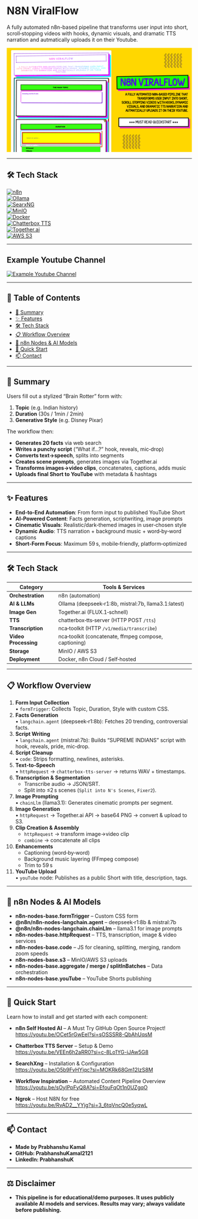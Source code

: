 # N8N ViralFlow
A fully automated n8n-based pipeline that transforms user input into short, scroll‑stopping videos with hooks, dynamic visuals, and dramatic TTS narration and autmatically uploads it on their Youtube.

![image alt](https://github.com/PrabhanshuKamal2121/N8N-ViralFlow/blob/ac874b4bda948819321a8e0c4e5a8f531ca54a8a/N8N%20ViralFlow.png)

---
## 🛠️ Tech Stack

[![n8n](https://img.shields.io/badge/n8n-FF3E00?style=for-the-badge&logo=n8n&logoColor=white)](https://n8n.io)  
[![Ollama](https://img.shields.io/badge/Ollama-000000?style=for-the-badge&logo=owl&logoColor=white)](https://ollama.ai)  
[![SearxNG](https://img.shields.io/badge/SearxNG-3F51B5?style=for-the-badge&logo=searx&logoColor=white)](https://searxng.github.io/searxng/)  
[![MinIO](https://img.shields.io/badge/MinIO-29B6F6?style=for-the-badge&logo=minio&logoColor=white)](https://min.io)  
[![Docker](https://img.shields.io/badge/Docker-2496ED?style=for-the-badge&logo=docker&logoColor=white)](https://docker.com)  
[![Chatterbox TTS](https://img.shields.io/badge/Chatterbox%20TTS-FF4081?style=for-the-badge)](https://github.com/your-org/chatterbox-tts-server)  
[![Together.ai](https://img.shields.io/badge/Together.ai-FF6C37?style=for-the-badge&logo=together&logoColor=white)](https://together.ai/)  
[![AWS S3](https://img.shields.io/badge/AWS_S3-569A31?style=for-the-badge&logo=amazonaws&logoColor=white)](https://aws.amazon.com/s3)

---

## Example Youtube Channel
[![Example Youtube Channel](https://img.shields.io/badge/YouTube-FF0000?style=for-the-badge&logo=youtube&logoColor=white)](https://www.youtube.com/@PrabhanshuIndianHistory/shorts)

---
## 🎯 Table of Contents

- [📝 Summary](#-summary)  
- [✨ Features](#-features)  
- [🛠️ Tech Stack](#️-tech-stack)  
- [📋 Workflow Overview](#-workflow-overview)  
- [🔧 n8n Nodes & AI Models](#-n8n-nodes--ai-models)  
- [🚀 Quick Start](#-quick-start)  
- [📫 Contact](#-contact)

---

## 📝 Summary

Users fill out a stylized “Brain Rotter” form with:
1. **Topic** (e.g. Indian history)  
2. **Duration** (30s / 1min / 2min)  
3. **Generative Style** (e.g. Disney Pixar)

The workflow then:
- **Generates 20 facts** via web search  
- **Writes a punchy script** (“What if…?” hook, reveals, mic‑drop)  
- **Converts text→speech**, splits into segments  
- **Creates scene prompts**, generates images via Together.ai  
- **Transforms images→video clips**, concatenates, captions, adds music  
- **Uploads final Short to YouTube** with metadata & hashtags  

---

## ✨ Features

- **End‑to‑End Automation**: From form input to published YouTube Short  
- **AI‑Powered Content**: Facts generation, scriptwriting, image prompts  
- **Cinematic Visuals**: Realistic/dark‑themed images in user‑chosen style  
- **Dynamic Audio**: TTS narration + background music + word‑by‑word captions  
- **Short‑Form Focus**: Maximum 59 s, mobile‑friendly, platform‑optimized  

---

## 🛠️ Tech Stack

| Category            | Tools & Services                                      |
|---------------------|-------------------------------------------------------|
| **Orchestration**   | n8n (automation)                                      |
| **AI & LLMs**       | Ollama (deepseek‑r1:8b, mistral:7b, llama3.1:latest)  |
| **Image Gen**       | Together.ai (FLUX.1‑schnell)                          |
| **TTS**             | chatterbox‑tts‑server (HTTP POST `/tts`)              |
| **Transcription**   | nca‑toolkit (HTTP `/v1/media/transcribe`)             |
| **Video Processing**| nca‑toolkit (concatenate, ffmpeg compose, captioning) |
| **Storage**         | MinIO / AWS S3                                        |
| **Deployment**      | Docker, n8n Cloud / Self‑hosted                       |

---

## 📋 Workflow Overview

1. **Form Input Collection**  
   • `formTrigger`: Collects Topic, Duration, Style with custom CSS.  
2. **Facts Generation**  
   • `langchain.agent` (deepseek‑r1:8b): Fetches 20 trending, controversial facts.  
3. **Script Writing**  
   • `langchain.agent` (mistral:7b): Builds “SUPREME INDIANS” script with hook, reveals, pride, mic‑drop.  
4. **Script Cleanup**  
   • `code`: Strips formatting, newlines, asterisks.  
5. **Text‑to‑Speech**  
   • `httpRequest` → `chatterbox‑tts‑server` → returns WAV + timestamps.  
6. **Transcription & Segmentation**  
   - Transcribe audio → JSON/SRT.  
   - Split into ≤2 s scenes (`Split into N's Scenes`, `Fixer2`).  
7. **Image Prompting**  
   • `chainLlm` (llama3.1): Generates cinematic prompts per segment.  
8. **Image Generation**  
   • `httpRequest` → Together.ai API → base64 PNG → convert & upload to S3.  
9. **Clip Creation & Assembly**  
   - `httpRequest` → transform image→video clip  
   - `combine` → concatenate all clips  
10. **Enhancements**  
    - Captioning (word‑by‑word)  
    - Background music layering (FFmpeg compose)  
    - Trim to 59 s  
11. **YouTube Upload**  
    • `youTube` node: Publishes as a public Short with title, description, tags.  

---

## 🔧 n8n Nodes & AI Models

- **n8n-nodes-base.formTrigger** – Custom CSS form  
- **@n8n/n8n-nodes-langchain.agent** – deepseek‑r1:8b & mistral:7b  
- **@n8n/n8n-nodes-langchain.chainLlm** – llama3.1 for image prompts  
- **n8n-nodes-base.httpRequest** – TTS, transcription, image & video services  
- **n8n-nodes-base.code** – JS for cleaning, splitting, merging, random zoom speeds  
- **n8n-nodes-base.s3** – MinIO/AWS S3 uploads  
- **n8n-nodes-base.aggregate / merge / splitInBatches** – Data orchestration  
- **n8n-nodes-base.youTube** – YouTube Shorts publishing  

---

## 🚀 Quick Start

Learn how to install and get started with each component:

- **n8n Self Hosted AI** – A Must Try GitHub Open Source Project!  
  https://youtu.be/OCet5rGwEeI?si=sOSSSR8-QbAhUqsM

- **Chatterbox TTS Server** – Setup & Demo  
  https://youtu.be/VEEn6h2aRR0?si=c-8Lo1YG-iJAw5G8

- **SearchXng** – Installation & Configuration  
  https://youtu.be/O5b9FvHYjqc?si=MOKRk68Gm12IzS8M

- **Workflow Inspiration** – Automated Content Pipeline Overview  
  https://youtu.be/sOylPpFyQ8A?si=EfouFqOt1n0UZgqO

- **Ngrok** – Host N8N for free  
  https://youtu.be/RvAD2__YYjg?si=3_6tqVncQ0e5yqwL
---

## 📫 Contact
- **Made by Prabhanshu Kamal**
- **GitHub: PrabhanshuKamal2121**
- **LinkedIn: PrabhanshuK**

---

## ⚖️ Disclaimer
- **This pipeline is for educational/demo purposes. It uses publicly available AI models and services. Results may vary; always validate before publishing.**



